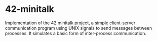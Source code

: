 # 42-minitalk
Implementation of the 42 minitalk project, a simple client-server communication program using UNIX signals to send messages between processes. It simulates a basic form of inter-process communication.
